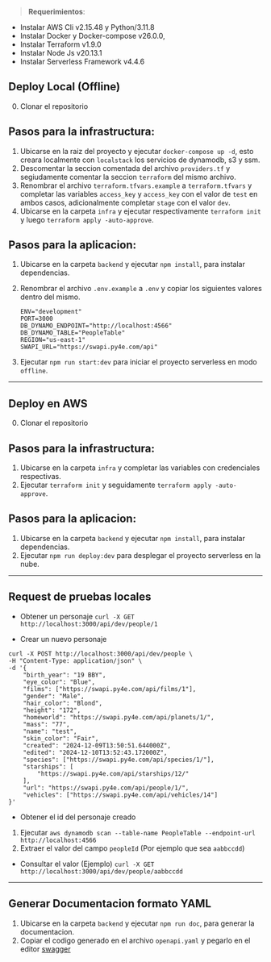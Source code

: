 > **Requerimientos**:
 - Instalar AWS Cli v2.15.48 y Python/3.11.8
 - Instalar Docker y Docker-compose v26.0.0,
 - Instalar Terraform v1.9.0
 - Instalar Node Js v20.13.1
 - Instalar Serverless Framework v4.4.6

## Deploy Local (Offline)
0. Clonar el repositorio

## Pasos para la infrastructura: 
1. Ubicarse en la raiz del proyecto y ejecutar `docker-compose up -d`, esto creara localmente con `localstack` los servicios de dynamodb, s3 y ssm.
2. Descomentar la seccion comentada del archivo `providers.tf` y segiudamente comentar la seccion `terraform` del mismo archivo.
3. Renombrar el archivo `terraform.tfvars.example` a `terraform.tfvars` y completar las variables `access_key` y `access_key` con el valor de `test` en ambos casos, adicionalmente completar `stage` con el valor `dev`.
4. Ubicarse en la carpeta `infra` y ejecutar respectivamente `terraform init` y luego `terraform apply -auto-approve`.

## Pasos para la aplicacion:
1. Ubicarse en la carpeta `backend` y ejecutar `npm install`, para instalar dependencias.
2. Renombrar el archivo `.env.example` a `.env` y copiar los siguientes valores dentro del mismo.
    ```
    ENV="development"
    PORT=3000
    DB_DYNAMO_ENDPOINT="http://localhost:4566"
    DB_DYNAMO_TABLE="PeopleTable"
    REGION="us-east-1"
    SWAPI_URL="https://swapi.py4e.com/api"
    ```

3. Ejecutar `npm run start:dev` para iniciar el proyecto serverless en modo `offline`.

-------------------------------------------------------------------------------------------
## Deploy en AWS
0. Clonar el repositorio

## Pasos para la infrastructura: 
1. Ubicarse en la carpeta `infra` y completar las variables con credenciales respectivas.
2. Ejecutar `terraform init` y seguidamente `terraform apply -auto-approve`.

## Pasos para la aplicacion:
1. Ubicarse en la carpeta `backend` y ejecutar `npm install`, para instalar dependencias.
2. Ejecutar `npm run deploy:dev` para desplegar el proyecto serverless en la nube.

-------------------------------------------------------------------------------------------
## Request de pruebas locales

- Obtener un personaje
`curl -X GET http://localhost:3000/api/dev/people/1`

- Crear un nuevo personaje
```
curl -X POST http://localhost:3000/api/dev/people \
-H "Content-Type: application/json" \
-d '{
    "birth_year": "19 BBY",
    "eye_color": "Blue",
    "films": ["https://swapi.py4e.com/api/films/1"],
    "gender": "Male",
    "hair_color": "Blond",
    "height": "172",
    "homeworld": "https://swapi.py4e.com/api/planets/1/",
    "mass": "77",
    "name": "test",
    "skin_color": "Fair",
    "created": "2024-12-09T13:50:51.644000Z",
    "edited": "2024-12-10T13:52:43.172000Z",
    "species": ["https://swapi.py4e.com/api/species/1/"],
    "starships": [
        "https://swapi.py4e.com/api/starships/12/"
    ],
    "url": "https://swapi.py4e.com/api/people/1/",
    "vehicles": ["https://swapi.py4e.com/api/vehicles/14"]
}'
```
- Obtener el id del personaje creado
 1. Ejecutar `aws dynamodb scan --table-name PeopleTable --endpoint-url http://localhost:4566`
 2. Extraer el valor del campo `peopleId` (Por ejemplo que sea `aabbccdd`)

- Consultar el valor (Ejemplo)
`curl -X GET http://localhost:3000/api/dev/people/aabbccdd`

------------------------------------------------------------------
## Generar Documentacion formato YAML
1. Ubicarse en la carpeta `backend` y ejecutar `npm run doc`, para generar la documentacion.
2. Copiar el codigo generado en el archivo `openapi.yaml` y pegarlo en el editor [swagger](https://editor.swagger.io/)

